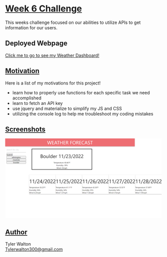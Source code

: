 # <u>**Week 6 Challenge**</u>
This weeks challenge focused on our abilities to utilize APIs to get information for our users. 

## Deployed Webpage
[Click me to go to see my Weather Dashboard!](https://tylerwalton.github.io/weather-dashboard/)

## <u>**Motivation**</u>
Here is a list of my motivations for this project!

- learn how to properly use functions for each specific task we need accomplished
- learn to fetch an API key
- use jquery and materialize to simplify my JS and CSS
- utilizing the console log to help me troubleshoot my coding mistakes
 

## <u>**Screenshots**</u>

![alt text](_C__Users_tyler_projects_weather-dashboard_index.html%20(1).png)

## <u>**Author**</u>

Tyler Walton <br/>
Tylerwalton300@gmail.com